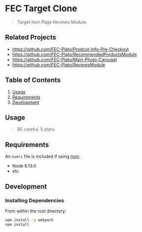 # FEC Target Clone

> Target Item Page Reviews Module.

## Related Projects

  - https://github.com/FEC-Plato/Prodcut-Info-Pre-Checkout
  - https://github.com/FEC-Plato/RecommendedProductsModule
  - https://github.com/FEC-Plato/Main-Photo-Carousel
  - https://github.com/FEC-Plato/ReviewsModule

## Table of Contents

1. [Usage](#Usage)
1. [Requirements](#requirements)
1. [Development](#development)

## Usage

> BE careful. 5 stars.

## Requirements

An `nvmrc` file is included if using [nvm](https://github.com/creationix/nvm).

- Node 6.13.0
- etc

## Development

### Installing Dependencies

From within the root directory:

```sh
npm install -g webpack
npm install
```

